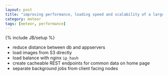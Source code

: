 ```yaml
---
layout: post
title: "improving performance, loading speed and scalability of a large meteor application"
category: meteor
tags: [meteor, performance]
---
```

{% include JB/setup %}

- reduce distance between db and appservers
- load images from S3 directly
- load balance with nginx `ip_hash`
- create cacheable REST endpoints for common data on home page
- separate background jobs from client facing nodes
